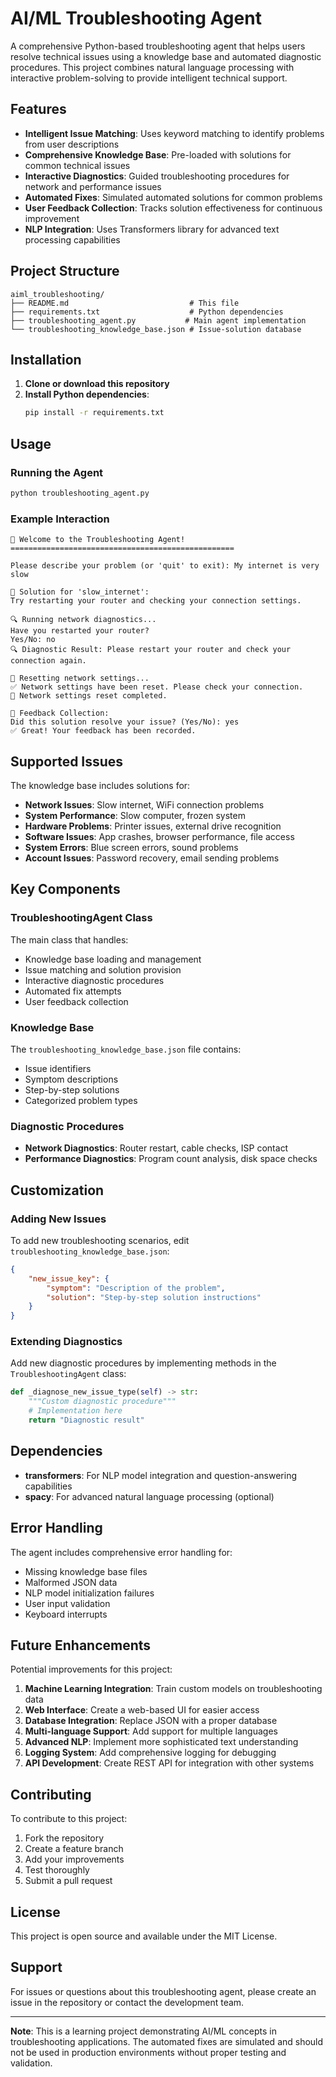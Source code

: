 # AI/ML Troubleshooting Agent

A comprehensive Python-based troubleshooting agent that helps users resolve technical issues using a knowledge base and automated diagnostic procedures. This project combines natural language processing with interactive problem-solving to provide intelligent technical support.

## Features

- **Intelligent Issue Matching**: Uses keyword matching to identify problems from user descriptions
- **Comprehensive Knowledge Base**: Pre-loaded with solutions for common technical issues
- **Interactive Diagnostics**: Guided troubleshooting procedures for network and performance issues
- **Automated Fixes**: Simulated automated solutions for common problems
- **User Feedback Collection**: Tracks solution effectiveness for continuous improvement
- **NLP Integration**: Uses Transformers library for advanced text processing capabilities

## Project Structure

```
aiml_troubleshooting/
├── README.md                           # This file
├── requirements.txt                    # Python dependencies
├── troubleshooting_agent.py           # Main agent implementation
└── troubleshooting_knowledge_base.json # Issue-solution database
```

## Installation

1. **Clone or download this repository**
2. **Install Python dependencies**:
   ```bash
   pip install -r requirements.txt
   ```

## Usage

### Running the Agent

```bash
python troubleshooting_agent.py
```

### Example Interaction

```
🤖 Welcome to the Troubleshooting Agent!
==================================================

Please describe your problem (or 'quit' to exit): My internet is very slow

🔧 Solution for 'slow_internet':
Try restarting your router and checking your connection settings.

🔍 Running network diagnostics...
Have you restarted your router?
Yes/No: no
🔍 Diagnostic Result: Please restart your router and check your connection again.

🔄 Resetting network settings...
✅ Network settings have been reset. Please check your connection.
🔧 Network settings reset completed.

📝 Feedback Collection:
Did this solution resolve your issue? (Yes/No): yes
✅ Great! Your feedback has been recorded.
```

## Supported Issues

The knowledge base includes solutions for:

- **Network Issues**: Slow internet, WiFi connection problems
- **System Performance**: Slow computer, frozen system
- **Hardware Problems**: Printer issues, external drive recognition
- **Software Issues**: App crashes, browser performance, file access
- **System Errors**: Blue screen errors, sound problems
- **Account Issues**: Password recovery, email sending problems

## Key Components

### TroubleshootingAgent Class

The main class that handles:
- Knowledge base loading and management
- Issue matching and solution provision
- Interactive diagnostic procedures
- Automated fix attempts
- User feedback collection

### Knowledge Base

The `troubleshooting_knowledge_base.json` file contains:
- Issue identifiers
- Symptom descriptions
- Step-by-step solutions
- Categorized problem types

### Diagnostic Procedures

- **Network Diagnostics**: Router restart, cable checks, ISP contact
- **Performance Diagnostics**: Program count analysis, disk space checks

## Customization

### Adding New Issues

To add new troubleshooting scenarios, edit `troubleshooting_knowledge_base.json`:

```json
{
    "new_issue_key": {
        "symptom": "Description of the problem",
        "solution": "Step-by-step solution instructions"
    }
}
```

### Extending Diagnostics

Add new diagnostic procedures by implementing methods in the `TroubleshootingAgent` class:

```python
def _diagnose_new_issue_type(self) -> str:
    """Custom diagnostic procedure"""
    # Implementation here
    return "Diagnostic result"
```

## Dependencies

- **transformers**: For NLP model integration and question-answering capabilities
- **spacy**: For advanced natural language processing (optional)

## Error Handling

The agent includes comprehensive error handling for:
- Missing knowledge base files
- Malformed JSON data
- NLP model initialization failures
- User input validation
- Keyboard interrupts

## Future Enhancements

Potential improvements for this project:

1. **Machine Learning Integration**: Train custom models on troubleshooting data
2. **Web Interface**: Create a web-based UI for easier access
3. **Database Integration**: Replace JSON with a proper database
4. **Multi-language Support**: Add support for multiple languages
5. **Advanced NLP**: Implement more sophisticated text understanding
6. **Logging System**: Add comprehensive logging for debugging
7. **API Development**: Create REST API for integration with other systems

## Contributing

To contribute to this project:

1. Fork the repository
2. Create a feature branch
3. Add your improvements
4. Test thoroughly
5. Submit a pull request

## License

This project is open source and available under the MIT License.

## Support

For issues or questions about this troubleshooting agent, please create an issue in the repository or contact the development team.

---

**Note**: This is a learning project demonstrating AI/ML concepts in troubleshooting applications. The automated fixes are simulated and should not be used in production environments without proper testing and validation.
